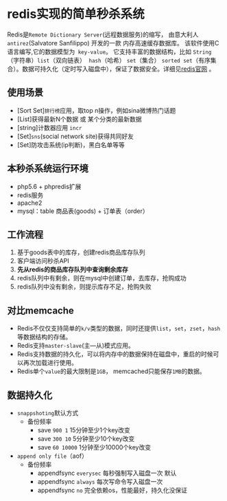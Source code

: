 # redis实现的简单秒杀系统
Redis是`Remote Dictionary Server`(远程数据服务)的缩写，
由意大利人 `antirez`(Salvatore Sanfilippo)  开发的一款 内存高速缓存数据库。
该软件使用C语言编写,它的数据模型为` key-value`。
它支持丰富的数据结构，比如 `String`（字符串）`list`（双向链表）  `hash`（哈希） `set`（集合） `sorted set`（有序集合）。数据可持久化（定时写入磁盘中），保证了数据安全。详细见[redis官网](https://redis.io/) 。

## 使用场景

* [Sort Set]`排行榜`应用，取top n操作，例如sina微博热门话题<br>
* [List]获得最新N个数据 或 某个分类的最新数据<br>
* [string]计数器应用 `incr`  <br>
* [Set]`sns`(social network site)获得共同好友<br>
* [Set]防攻击系统(ip判断)，黑白名单等等<br>
## 本秒杀系统运行环境
* php5.6 + phpredis扩展
* redis服务
* apache2
* mysql：table 商品表(goods) + 订单表（order）

## 工作流程
1. 基于goods表中的库存，创建redis商品库存队列
2. 客户端访问秒杀API
3. **先从redis的商品库存队列中查询剩余库存**
4. redis队列中有剩余，则在mysql中创建订单，去库存，抢购成功
5. redis队列中没有剩余，则提示库存不足，抢购失败

## 对比memcache

* Redis不仅仅支持简单的`k/v`类型的数据，同时还提供`list`，`set`，`zset`，`hash`等数据结构的存储。<br>
* Redis支持`master-slave`(主—从)模式应用。<br>
* Redis支持数据的持久化，可以将内存中的数据保持在磁盘中，重启的时候可以再次加载进行使用。<br>
* Redis单个`value`的最大限制是`1GB`， memcached只能保存`1MB`的数据。<br>

## 数据持久化
* `snappshoting`默认方式
  * 备份频率
    * save `900 1` 15分钟至少1个key改变
    * save `300 10` 5分钟至少10个key改变
    * save `60 10000` 1分钟至少10000个key改变
* `append only file`（aof）
  * 备份频率
    * appendfsync `everysec` 每秒强制写入磁盘一次 默认
    * appendfsync `always` 每次写命令写入磁盘一次
    * appendfsync `no` 完全依赖os，性能最好，持久化没保证
